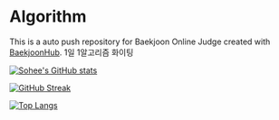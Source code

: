 # Algorithm
This is a auto push repository for Baekjoon Online Judge created with [BaekjoonHub](https://github.com/BaekjoonHub/BaekjoonHub).
1일 1알고리즘 화이팅 

[![Sohee's GitHub stats](https://github-readme-stats.vercel.app/api?username=BillionDollarSohee&show_icons=true&theme=dark)](https://github.com/anuraghazra/github-readme-stats)

[![GitHub Streak](https://streak-stats.demolab.com?user=BillionDollarSohee&theme=dark)](https://git.io/streak-stats)

[![Top Langs](https://github-readme-stats.vercel.app/api/top-langs/?username=BillionDollarSohee&layout=compact&theme=dark)](https://github.com/anuraghazra/github-readme-stats)

